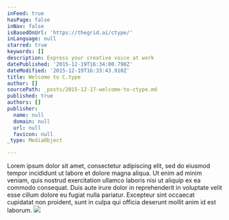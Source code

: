 ```yaml
---
inFeed: true
hasPage: false
inNav: false
isBasedOnUrl: 'https://thegrid.ai/ctype/'
inLanguage: null
starred: true
keywords: []
description: Express your creative voice at work
datePublished: '2015-12-19T16:34:00.798Z'
dateModified: '2015-12-19T16:33:43.910Z'
title: Welcome to C.type
author: []
sourcePath: _posts/2015-12-17-welcome-to-ctype.md
published: true
authors: []
publisher:
  name: null
  domain: null
  url: null
  favicon: null
_type: MediaObject

---
```

Lorem ipsum dolor sit amet, consectetur adipiscing elit, sed do eiusmod tempor incididunt ut labore et dolore magna aliqua. Ut enim ad minim veniam, quis nostrud exercitation ullamco laboris nisi ut aliquip ex ea commodo consequat. Duis aute irure dolor in reprehenderit in voluptate velit esse cillum dolore eu fugiat nulla pariatur. Excepteur sint occaecat cupidatat non proident, sunt in culpa qui officia deserunt mollit anim id est laborum.
![](https://the-grid-user-content.s3-us-west-2.amazonaws.com/5127f8e1-82a2-4530-8992-146982469f29.jpg)